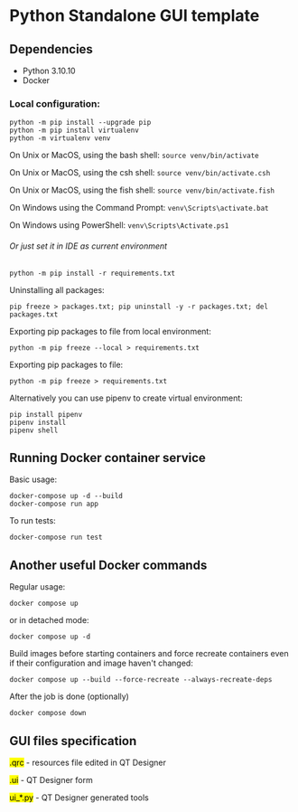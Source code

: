# Python Standalone GUI template

## Dependencies

- Python 3.10.10
- Docker

### Local configuration:
```
python -m pip install --upgrade pip
python -m pip install virtualenv
python -m virtualenv venv
```

On Unix or MacOS, using the bash shell: `source venv/bin/activate`

On Unix or MacOS, using the csh shell: `source venv/bin/activate.csh`

On Unix or MacOS, using the fish shell: `source venv/bin/activate.fish`

On Windows using the Command Prompt: `venv\Scripts\activate.bat`

On Windows using PowerShell: `venv\Scripts\Activate.ps1`

###### Or just set it in IDE as current environment

```
python -m pip install -r requirements.txt
```

Uninstalling all packages:
```
pip freeze > packages.txt; pip uninstall -y -r packages.txt; del packages.txt
```

Exporting pip packages to file from local environment:
```
python -m pip freeze --local > requirements.txt
```

Exporting pip packages to file:
```
python -m pip freeze > requirements.txt
```


Alternatively you can use pipenv to create virtual environment:
```
pip install pipenv
pipenv install
pipenv shell
```

## Running Docker container service

Basic usage:

```
docker-compose up -d --build
docker-compose run app
```

To run tests:
```
docker-compose run test
```

## Another useful Docker commands

Regular usage:
```
docker compose up
```

or in detached mode:

```
docker compose up -d
```

Build images before starting containers and force recreate containers even if their configuration and image haven't changed:
```
docker compose up --build --force-recreate --always-recreate-deps
```

After the job is done (optionally)
```
docker compose down
```

## GUI files specification

<mark>.qrc</mark> - resources file edited in QT Designer

<mark>.ui</mark> - QT Designer form

<mark>ui_*.py</mark> - QT Designer generated tools